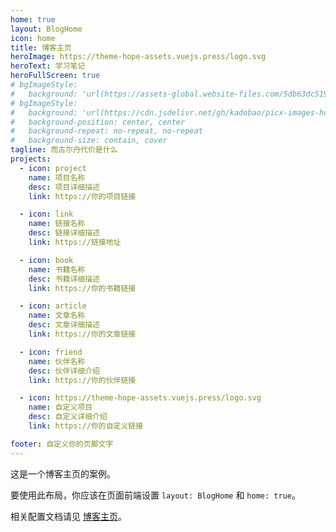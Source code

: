 ```yaml
---
home: true
layout: BlogHome
icon: home
title: 博客主页
heroImage: https://theme-hope-assets.vuejs.press/logo.svg
heroText: 学习笔记
heroFullScreen: true
# bgImageStyle:
#   background: 'url(https://assets-global.website-files.com/5db63dc519de55e028ef4816/5f2ded0348b56d016fbdeece_%E5%91%A8%E9%BA%9F%E5%98%89%20-%203.jpg) center/contain no-repeat, url(assets/images/cover2.jpg) center/cover no-repeat'
# bgImageStyle:
#   background: 'url(https://cdn.jsdelivr.net/gh/kadobao/picx-images-hosting@master/20240827/image.b8u4nihky.jpg), url(https://cdn.jsdelivr.net/gh/kadobao/picx-images-hosting@master/20240827/image.7sn5b5926q.jpg)'
#   background-position: center, center
#   background-repeat: no-repeat, no-repeat
#   background-size: contain, cover
tagline: 而古尔丹代价是什么
projects:
  - icon: project
    name: 项目名称
    desc: 项目详细描述
    link: https://你的项目链接

  - icon: link
    name: 链接名称
    desc: 链接详细描述
    link: https://链接地址

  - icon: book
    name: 书籍名称
    desc: 书籍详细描述
    link: https://你的书籍链接

  - icon: article
    name: 文章名称
    desc: 文章详细描述
    link: https://你的文章链接

  - icon: friend
    name: 伙伴名称
    desc: 伙伴详细介绍
    link: https://你的伙伴链接

  - icon: https://theme-hope-assets.vuejs.press/logo.svg
    name: 自定义项目
    desc: 自定义详细介绍
    link: https://你的自定义链接

footer: 自定义你的页脚文字
---
```


这是一个博客主页的案例。

要使用此布局，你应该在页面前端设置 `layout: BlogHome` 和 `home: true`。

相关配置文档请见 [博客主页](https://theme-hope.vuejs.press/zh/guide/blog/home.html)。
